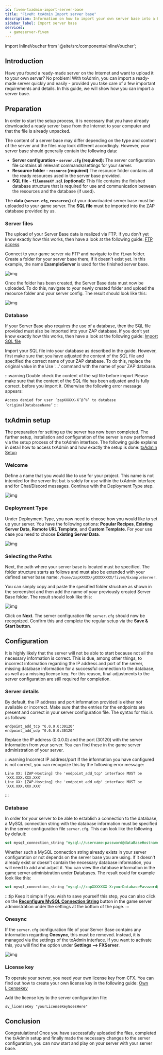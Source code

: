 ```yaml
---
id: fivem-txadmin-import-server-base
title: "FiveM: txAdmin Import server base"
description: Information on how to import your own server base into a FiveM txAdmin Server from ZAP-Hosting - ZAP-Hosting.com documentation
sidebar_label: Import server base
services:
  - gameserver-fivem
---
```


import InlineVoucher from '@site/src/components/InlineVoucher';


## Introduction

Have you found a ready-made server on the Internet and want to upload it to your own server? No problem! With txAdmin, you can import a ready-made server quickly and easily - provided you take care of a few important requirements and details. In this guide, we will show how you can import a server base.



<InlineVoucher />

## Preparation

In order to start the setup process, it is necessary that you have already downloaded a ready server base from the Internet to your computer and that the file is already unpacked. 

The content of a server base may differ depending on the type and content of the server and the files may look different accordingly. However, your server base should generally contain the following data: 

- **Server configuration - `server.cfg` (required):** The server configuration file contains all relevant commands/settings for your server.
- **Resource folder - `resource` (required)** The resource folder contains all the ready resources used in the server base provided.
- **SQL file - `filenameXY.sql` (optional):** This file contains the finished database structure that is required for use and communication between the resources and the database (if used). 

The **data (`server.cfg`, `resources`)** of your downloaded server base must be uploaded to your game server. The **SQL file** must be imported into the ZAP database provided by us. 

### Server files
The upload of your Server Base data is realized via FTP. If you don't yet know exactly how this works, then have a look at the following guide: [FTP access](gameserver-ftpaccess.md)

Connect to your game server via FTP and navigate to the `fivem` folder. Create a folder for your server base there, if it doesn't exist yet. In this example, the name **ExampleServer** is used for the finished server base.

![img](https://screensaver01.zap-hosting.com/index.php/s/HzDrADKgK3rqfKm/download)



Once the folder has been created, the Server Base data must now be uploaded. To do this, navigate to your newly created folder and upload the resource folder and your server config. The result should look like this:

![img](https://screensaver01.zap-hosting.com/index.php/s/xyAZyt8W5XcxGaF/preview)

 

### Database

If your Server Base also requires the use of a database, then the SQL file provided must also be imported into your ZAP database. If you don't yet know exactly how this works, then have a look at the following guide: [Import SQL file](fivem-sql-file-import.md) 

Import your SQL file into your database as described in the guide. However, first make sure that you have adjusted the content of the SQL file and specified the correct name of your ZAP database. To do this, replace the original value in the Use '...' command with the name of your ZAP database.

:::warning Double check the content of the sql file before import
Please make sure that the content of the SQL file has been adjusted and is fully correct. before you import it. Otherwise the following error message appears: 

`Access denied for user ‘zapXXXXX-X’@’%’ to database ’originalDatabaseName’` 
:::



## txAdmin setup

The preparation for setting up the server has now been completed. The further setup, installation and configuration of the server is now performed via the setup process of the txAdmin interface. The following guide explains in detail how to access txAdmin and how exactly the setup is done: [txAdmin Setup](fivem-txadmin-setup.md)



### Welcome

Define a name that you would like to use for your project. This name is not intended for the server list but is solely for use within the txAdmin interface and for Chat/Discord messages. Continue with the Deployment Type step. 

![img](https://screensaver01.zap-hosting.com/index.php/s/FCmd5xQ89wSPHfe/preview)

### Deployment Type

Under Deployment Type, you now need to choose how you would like to set up your server. You have the following options: **Popular Recipes**, **Existing Server Data**, **Remote URL Template**, and **Custom Template**. For your use case you need to choose **Existing Server Data**.

![img](https://screensaver01.zap-hosting.com/index.php/s/oMSBwf6jmHMwtYn/preview)

### Selecting the Paths

Next, the path where your server base is located must be specified. The folder structure starts as follows and must also be extended with your defined server base name: `/home/zapXXXXX/gXXXXXXXX/fivem/ExampleServer`.

You can simply copy and paste the specified folder structure as shown in the screenshot and then add the name of your previously created Server Base folder. The result should look like this:

![img](https://screensaver01.zap-hosting.com/index.php/s/eDPeDzSqfMbk7Tg/download)



Click on **Next**. The server configuration file `server.cfg` should now be recognized. Confirm this and complete the regular setup via the **Save & Start button**. 



## Configuration

It is highly likely that the server will not be able to start because not all the necessary information is correct. This is due, among other things, to incorrect information regarding the IP address and port of the server, missing database information for a successful connection to the database, as well as a missing license key. For this reason, final adjustments to the server configuration are still required for completion. 

### Server details

By default, the IP address and port information provided is either not available or incorrect. Make sure that the entries for the endpoints are present and correct in your server configuration file. The syntax for this is as follows:

```
endpoint_add_tcp "0.0.0.0:30120"
endpoint_add_udp "0.0.0.0:30120"
```

Replace the IP address (0.0.0.0) and the port (30120) with the server information from your server. You can find these in the game server administration of your server. 

:::warning Incorrect IP address/port
If the information you have configured is not correct, you can recognize this by the following error message: 

```
Line XX: [ZAP-Hosting] the 'endpoint_add_tcp' interface MUST be 'XXX.XXX.XXX.XXX'
Line XX: [ZAP-Hosting] the 'endpoint_add_udp' interface MUST be 'XXX.XXX.XXX.XXX'
```
:::


### Database

In order for your server to be able to establish a connection to the database, a MySQL connection string with the database information must be specified in the server configuration file `server.cfg`. This can look like the following by default: 

```sql
set mysql_connection_string "mysql://username:password@dataBaseHostname/databaseName?charset=utf8mb4"
```

Whether such a MySQL connection string already exists in your server configuration or not depends on the server base you are using. If it doesn't already exist or doesn't contain the necessary database information, you will need to add and adjust it. You can view the database information in the game server administration under Databases. The result could for example look like this: 

```sql
set mysql_connection_string "mysql://zapXXXXXXX-X:yourDatabasePassword@mysql-mariadb-XX-XXX.zap-hosting.com/zapXXXXXX-X?charset=utf8mb4"
```

:::tip Keep it simple
If you wish to save yourself this step, you can also click on the **[Reconfigure MySQL Connection String](https://screensaver01.zap-hosting.com/index.php/s/zZSmQex6ropFK3X/preview)** button in the game server administration under the settings at the bottom of the page. 
:::


### Onesync

If the `server.cfg` configuration file of your Server Base contains any information regarding **Onesync**, this must be removed. Instead, it is managed via the settings of the txAdmin interface. If you want to activate this, you will find the option under **Settings ⟶ FXServer**. 

![img](https://screensaver01.zap-hosting.com/index.php/s/Y4LKM8ZRn4ZSFzp/download)

### License key 

To operate your server, you need your own license key from CFX. You can find out how to create your own license key in the following guide: [Own Licensekey](fivem-licensekey.md)

Add the license key to the server configuration file: 

```
sv_licenseKey "yourLicenseKeyGoesHere"
```



## Conclusion

Congratulations! Once you have successfully uploaded the files, completed the txAdmin setup and finally made the necessary changes to the server configuration, you can now start  and play on your server with your server base.

<InlineVoucher />
